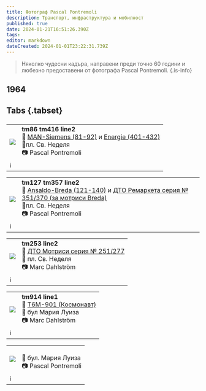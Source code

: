 ```yaml
---
title: Фотограф Pascal Pontremoli
description: Транспорт, инфраструктура и мобилност
published: true
date: 2024-01-21T16:51:26.390Z
tags: 
editor: markdown
dateCreated: 2024-01-01T23:22:31.739Z
---
```


> Няколко чудесни кадъра, направени преди точно 60 години и любезно предоставени от фотографа Pascal Pontremoli.
{.is-info}

  
  
## 1964
## Tabs {.tabset}
###
<!--следващ пост--> 
<div class="table-responsive"><table style="width:100%"><tr>
<td><img src="http://46.10.181.183:1518/trinmo-gallery/trinmo/gallery/pascal-pontremoli/tm86%20tm417%20line2%20Sofia_23_08_1964_2bis_photo_Pascal_Pontremoli.jpg"></td>
<td><b>tm86 tm416 line2</b><br> 🚋 <a href="/bg/public-transport/fleet-list/1935-MAN-Siemens">MAN-Siemens (81-92)</a> и <a href="/bg/public-transport/fleet-list/1929-Energie">Energie (401-432)</a> <br>📌пл. Св. Неделя <br> 📷  Pascal Pontremoli</td></tr>
  <td colspan=2 >ℹ️ </td></table></div>
  
  
  <!--следващ пост--> 
<div class="table-responsive"><table style="width:100%"><tr>
<td><img src="http://46.10.181.183:1518/trinmo-gallery/trinmo/gallery/pascal-pontremoli/tm127%20tm357%20line2%20Sofia_23_08_1964_1_photo_Pascal_Pontremoli.jpg"></td>
<td><b>tm127 tm357 line2</b><br> 🚋 <a href="/bg/public-transport/fleet-list/1938-Ansaldo-Breda">Ansaldo-Breda (121-140)</a> и <a href="/bg/public-transport/fleet-list/1937-DTO-351-370">ДТО Ремаркета серия № 351/370 (за мотриси Breda)</a> <br>📌пл. Св. Неделя <br> 📷  Pascal Pontremoli</td></tr>
  <td colspan=2 >ℹ️ </td></table></div>

<!--следващ пост--> 
<div class="table-responsive"><table style="width:100%"><tr>
<td><img src="http://46.10.181.183:1518/trinmo-gallery/trinmo/gallery/pascal-pontremoli/tm253%20Sofia_1974_collection_Pascal_Pontremoli.jpg"></td>
<td><b>tm253 line2</b><br> 🚋 <a href="/bg/public-transport/fleet-list/1949-DTO-251-277">ДТО Мотриси серия № 251/277</a> <br>📌 пл. Св. Неделя <br> 📷  Marc Dahlström</td></tr>
  <td colspan=2 >ℹ️ </td></table></div>

<!--следващ пост--> 
<div class="table-responsive"><table style="width:100%"><tr>
<td><img src="http://46.10.181.183:1518/trinmo-gallery/trinmo/gallery/pascal-pontremoli/tm914%20line1%20Sofia_08_1964_1_photo_Marc_Dahlstr%c3%b6m.jpg"></td>
<td><b>tm914 line1</b><br> 🚋 <a href="/bg/public-transport/fleet-list/1962-T6M-901">Т6М-901 (Космонавт)</a> <br>📌 бул Мария Луиза <br> 📷  Marc Dahlström</td></tr>
  <td colspan=2 >ℹ️ </td></table></div>
  
  
  <!--следващ пост--> 
<div class="table-responsive"><table style="width:100%"><tr>
<td><img src="http://46.10.181.183:1518/trinmo-gallery/trinmo/gallery/pascal-pontremoli/Sofia_Boulevard_23_08_64_jpeg_Bb.jpg"></td>
<td><b></b><br>📌 бул. Мария Луиза<br> 📷  Pascal Pontremoli</td></tr>
  <td colspan=2 >ℹ️ </td></table></div>
  
  
 